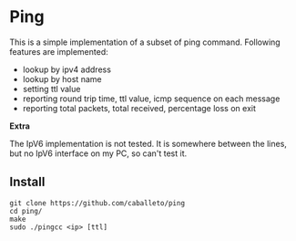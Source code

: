 # Ping

This is a simple implementation of a subset of ping command.
Following features are implemented:

- lookup by ipv4 address
- lookup by host name
- setting ttl value
- reporting round trip time, ttl value, icmp sequence on each message
- reporting total packets, total received, percentage loss on exit

**Extra**

The IpV6 implementation is not tested. It is somewhere between the lines,
but no IpV6 interface on my PC, so can't test it.

## Install

```
git clone https://github.com/caballeto/ping
cd ping/
make
sudo ./pingcc <ip> [ttl] 
```